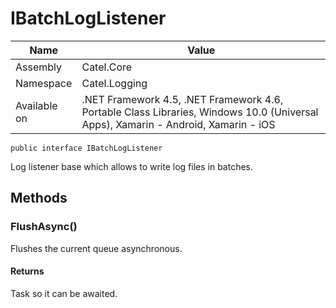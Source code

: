 

# IBatchLogListener

Name|Value
---|---
Assembly|Catel.Core
Namespace|Catel.Logging
Available on|.NET Framework 4.5, .NET Framework 4.6, Portable Class Libraries, Windows 10.0 (Universal Apps), Xamarin - Android, Xamarin - iOS

```
public interface IBatchLogListener
```

Log listener base which allows to write log files in batches.



## Methods

### FlushAsync()

Flushes the current queue asynchronous.

#### Returns

Task so it can be awaited.



